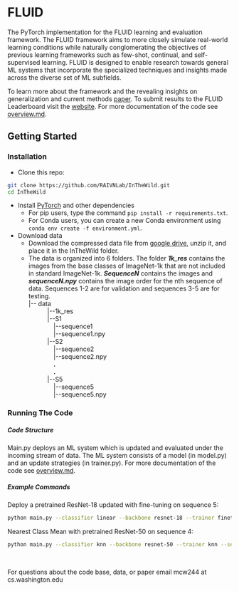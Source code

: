 # FLUID

The PyTorch implementation for the FLUID learning and evaluation framework. The FLUID framework aims to more closely simulate real-world learning conditions while naturally conglomerating the objectives of previous learning frameworks such as few-shot, continual, and self-supervised learning. FLUID is designed to enable research towards general ML systems that incorporate the specialized techniques and insights made across the diverse set of ML subfields. 

To learn more about the framework and the revealing insights on generalization and current methods [paper](https://arxiv.org/abs/2007.02519). To submit results to the FLUID Leaderboard visit the [website](https://raivn.cs.washington.edu/projects/InTheWild/). For more documentation of the code see [overview.md](overview.md). 


## Getting Started
### Installation
- Clone this repo:
```bash
git clone https://github.com/RAIVNLab/InTheWild.git
cd InTheWild
```

- Install [PyTorch](http://pytorch.org) and other dependencies
  - For pip users, type the command `pip install -r requirements.txt`.
  - For Conda users, you can create a new Conda environment using `conda env create -f environment.yml`.
- Download data 
    - Download the compressed data file from [google drive](https://drive.google.com/file/d/1IL9NidHS2kBW2rzFNnzL1TIA_zzSdRaW/edit), unzip it, and place it in the InTheWild folder.
    - The data is organized into 6 folders. The folder ***1k_res*** contains the images from the base classes of ImageNet-1k that are not included in standard ImageNet-1k. ***SequenceN*** contains the images and ***sequenceN.npy*** contains the image order for the nth sequence of data. Sequences 1-2 are for validation and sequences 3-5 are for testing.  
    |-- data <br />
       |--1k_res <br />
       |--S1 <br />
        |--sequence1 <br />
        |--sequence1.npy <br />
       |--S2 <br />
        |--sequence2 <br />
        |--sequence2.npy <br />
        **.** <br />
        **.** <br />
       |--S5 <br />
        |--sequence5 <br />
        |--sequence5.npy <br />


### Running The Code 
##### Code Structure
Main.py deploys an ML system which is updated and evaluated under the incoming stream of data. The ML system consists of a model (in model.py) and an update strategies (in trainer.py). For more documentation of the code see [overview.md](overview.md).

##### Example Commands
Deploy a pretrained ResNet-18 updated with fine-tuning on sequence 5:
```bash
python main.py --classifier linear --backbone resnet-18 --trainer finetune --sequence_num 5 --pretrain
```
Nearest Class Mean with pretrained ResNet-50 on sequence 4:
```bash
python main.py --classifier knn --backbone resnet-50 --trainer knn --sequence_num 4 --pretrain 
```
<br />

For questions about the code base, data, or paper email mcw244 at cs.washington.edu
